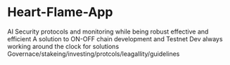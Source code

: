 # Heart-Flame-App
AI Security protocols and monitoring while being robust effective and efficient A solution to ON-OFF chain development and Testnet Dev always working around the clock for solutions Governace/stakeing/investing/protcols/leagallity/guidelines
